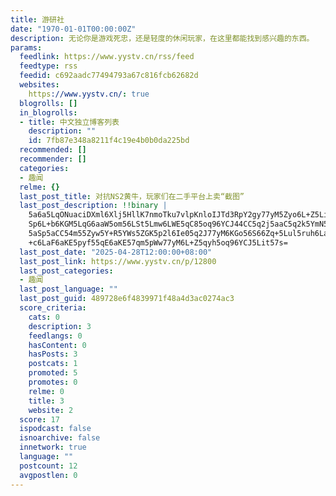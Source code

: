 ```yaml
---
title: 游研社
date: "1970-01-01T00:00:00Z"
description: 无论你是游戏死忠，还是轻度的休闲玩家，在这里都能找到感兴趣的东西。
params:
  feedlink: https://www.yystv.cn/rss/feed
  feedtype: rss
  feedid: c692aadc77494793a67c816fcb62682d
  websites:
    https://www.yystv.cn/: true
  blogrolls: []
  in_blogrolls:
  - title: 中文独立博客列表
    description: ""
    id: 7fb87e348a8211f4c19e4b0b0da225bd
  recommended: []
  recommender: []
  categories:
  - 趣闻
  relme: {}
  last_post_title: 对抗NS2黄牛，玩家们在二手平台上卖“截图”
  last_post_description: !!binary |
    5a6a5LqONuaciDXml6Xlj5HllK7nmoTku7vlpKnloIJTd3RpY2gy77yM5Zyo6L+Z5Lik5a
    Sp6L+b6KGM5LqG6aaW5om56LSt5Lmw6LWE5qC85oq96YCJ44CC5q2j5aaC5q2k5YmN5Lu7
    5aSp5aCC54m55Zyw5Y+R5YWs5ZGK5p2l6Ie05q2J77yM6KGo56S66Zq+5Lul5ruh6Laz6L
    +c6LaF6aKE5pyf55qE6aKE57qm5pWw77yM6L+Z5qyh5oq96YCJ5Lit57s=
  last_post_date: "2025-04-28T12:00:00+08:00"
  last_post_link: https://www.yystv.cn/p/12800
  last_post_categories:
  - 趣闻
  last_post_language: ""
  last_post_guid: 489728e6f4839971f48a4d3ac0274ac3
  score_criteria:
    cats: 0
    description: 3
    feedlangs: 0
    hasContent: 0
    hasPosts: 3
    postcats: 1
    promoted: 5
    promotes: 0
    relme: 0
    title: 3
    website: 2
  score: 17
  ispodcast: false
  isnoarchive: false
  innetwork: true
  language: ""
  postcount: 12
  avgpostlen: 0
---
```

